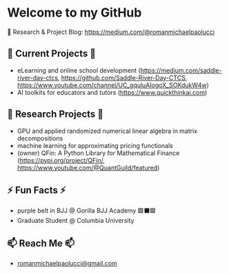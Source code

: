 <!-- <img src="void.jpeg" style="object-fit: cover; width:1200px; height:200px;"/> -->

# Welcome to my GitHub

💬 Research & Project Blog: https://medium.com/@romanmichaelpaolucci

## 🌱 Current Projects 🌱
-  eLearning and online school development (https://medium.com/saddle-river-day-ctcs, https://github.com/Saddle-River-Day-CTCS, https://www.youtube.com/channel/UC_gquluAIogoX_SOKdukW4w)
-  AI toolkits for educators and tutors (https://www.quickthinkai.com)

## 🔭 Research Projects 🔭
- GPU and applied randomized numerical linear algebra in matrix decompositions
- machine learning for approximating pricing functionals
- (owner) QFin: A Python Library for Mathematical Finance (https://pypi.org/project/QFin/, https://www.youtube.com/@QuantGuild/featured)

## ⚡ Fun Facts ⚡
- purple belt in BJJ @ Gorilla BJJ Academy 🟪⬛🟪
- Graduate Student @ Columbia University

## 📫 Reach Me 📫
- romanmichaelpaolucci@gmail.com

<!--
**romanmichaelpaolucci/RomanMichaelPaolucci** is a ✨ _special_ ✨ repository because its `README.md` (this file) appears on your GitHub profile.

Here are some ideas to get you started:

- 🔭 I’m currently working on ...
- 🌱 I’m currently learning ...
- 👯 I’m looking to collaborate on ...
- 🤔 I’m looking for help with ...
- 💬 Ask me about ...
- 📫 How to reach me: ...
- 😄 Pronouns: ...
- ⚡ Fun fact: ...
-->
